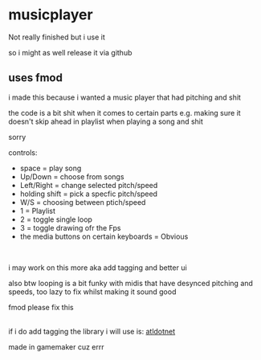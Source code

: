 # musicplayer

Not really finished but i use it

so i might as well release it via github

## uses fmod

i made this because i wanted a music player that had pitching and shit

the code is a bit shit when it comes to certain parts e.g. making sure it doesn't skip ahead in playlist when playing a song and shit

sorry

controls:

- space = play song
- Up/Down = choose from songs
- Left/Right = change selected pitch/speed
- holding shift = pick a specfic pitch/speed
- W/S = choosing between ptich/speed
- 1 = Playlist
- 2 = toggle single loop
- 3 = toggle drawing ofr the Fps
- the media buttons on certain keyboards = Obvious
  
<br>

i may work on this more aka add tagging and better ui

also btw looping is a bit funky with midis that have desynced pitching and speeds, too lazy to fix whilst making it sound good

fmod please fix this<br>
<br>

if i do add tagging the library i will use is: [atldotnet](https://github.com/Zeugma440/atldotnet)

made in gamemaker cuz errr